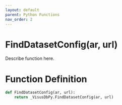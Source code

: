 ```yaml
---
layout: default
parent: Python Functions
nav_order: 2
---
```


# FindDatasetConfig(ar, url)

Describe function here.

# Function Definition

```python
def FindDatasetConfig(ar, url):
    return _VisusDbPy.FindDatasetConfig(ar, url)
```